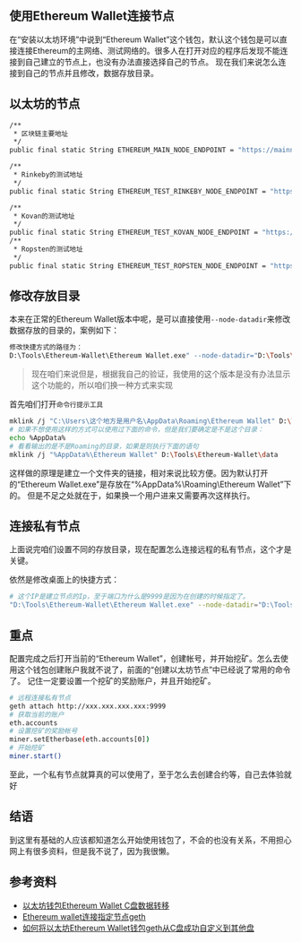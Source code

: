 ## 使用Ethereum Wallet连接节点

在“安装以太坊环境”中说到“Ethereum Wallet”这个钱包，默认这个钱包是可以直接连接Ethereum的主网络、测试网络的。很多人在打开对应的程序后发现不能连接到自己建立的节点上，也没有办法直接选择自己的节点。
现在我们来说怎么连接到自己的节点并且修改，数据存放目录。

## 以太坊的节点

```bash
/**
 * 区块链主要地址
 */
public final static String ETHEREUM_MAIN_NODE_ENDPOINT = "https://mainnet.infura.io";

/**
 * Rinkeby的测试地址
 */
public final static String ETHEREUM_TEST_RINKEBY_NODE_ENDPOINT = "https://rinkeby.infura.io";

/**
 * Kovan的测试地址
 */
public final static String ETHEREUM_TEST_KOVAN_NODE_ENDPOINT = "https://kovan.infura.io";
/**
 * Ropsten的测试地址
 */
public final static String ETHEREUM_TEST_ROPSTEN_NODE_ENDPOINT = "https://ropsten.infura.io";
```

## 修改存放目录

本来在正常的Ethereum Wallet版本中呢，是可以直接使用`--node-datadir`来修改数据存放的目录的，案例如下：

```bash
修改快捷方式的路径为：
D:\Tools\Ethereum-Wallet\Ethereum Wallet.exe" --node-datadir="D:\Tools\Ethereum-Wallet\data"
```

> 现在咱们来说但是，根据我自己的验证，我使用的这个版本是没有办法显示这个功能的，所以咱们换一种方式来实现

首先咱们打开`命令行提示工具`

```bash
mklink /j "C:\Users\这个地方是用户名\AppData\Roaming\Ethereum Wallet" D:\Tools\Ethereum-Wallet\data
# 如果不想使用这样的方式可以使用过下面的命令，但是我们要确定是不是这个目录：
echo %AppData%
# 看看输出的是不是Roaming的目录，如果是则执行下面的语句
mklink /j "%AppData%\Ethereum Wallet" D:\Tools\Ethereum-Wallet\data
```

这样做的原理是建立一个文件夹的链接，相对来说比较方便。因为默认打开的“Ethereum Wallet.exe”是存放在“%AppData%\Roaming\Ethereum Wallet”下的。
但是不足之处就在于，如果换一个用户进来又需要再次这样执行。

## 连接私有节点

上面说完咱们设置不同的存放目录，现在配置怎么连接远程的私有节点，这个才是关键。

依然是修改桌面上的快捷方式：
```bash
# 这个IP是建立节点的Ip，至于端口为什么是9999是因为在创建的时候指定了。
"D:\Tools\Ethereum-Wallet\Ethereum Wallet.exe" --node-datadir="D:\Tools\Ethereum-Wallet\data" -rpc http://xxx.xxx.xxx.xxx:9999
```

## 重点

配置完成之后打开当前的“Ethereum Wallet”，创建帐号，并开始挖矿。怎么去使用这个钱包创建账户我就不说了，前面的“创建以太坊节点”中已经说了常用的命令了。
记住一定要设置一个挖矿的奖励账户，并且开始挖矿。

```bash
# 远程连接私有节点
geth attach http://xxx.xxx.xxx.xxx:9999
# 获取当前的账户
eth.accounts
# 设置挖矿的奖励帐号
miner.setEtherbase(eth.accounts[0])
# 开始挖矿
miner.start()
```

至此，一个私有节点就算真的可以使用了，至于怎么去创建合约等，自己去体验就好

## 结语

到这里有基础的人应该都知道怎么开始使用钱包了，不会的也没有关系，不用担心网上有很多资料，但是我不说了，因为我很懒。

## 参考资料

- [以太坊钱包Ethereum Wallet C盘数据转移](https://blog.csdn.net/wo541075754/article/details/77650693)
- [Ethereum wallet连接指定节点geth](https://blog.csdn.net/mazhaozi/article/details/81075168)
- [如何将以太坊Ethereum Wallet钱包geth从C盘成功自定义到其他盘](https://blog.csdn.net/gsl222/article/details/79420029)